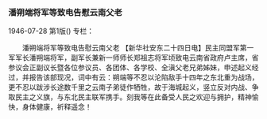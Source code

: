 ### 潘朔端将军等致电告慰云南父老

1946-07-28
第1版()
专栏：

　　潘朔端将军等致电告慰云南父老
    【新华社安东二十四日电】民主同盟军第一军军长潘朔端将军，副军长兼新一师师长郑祖志将军顷致电云南省政府卢主席，省参议会正副议长暨各位参议员、各团体、各学校、全滇父老兄弟姊妹，申述起义经过，并报告该部现况，词中有云：朔端等不忍以沦陷敌手十四年之东北重为战场，更不忍以跋涉长途数千里之云南子弟徒作牺牲，故于海城起义，竖立反对内战、争取民主之义旗，与东北民主联军携手。刻我等在此备受人民之欢迎与拥护，精神愉快，身体健康，祈释遥念！
